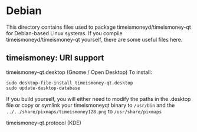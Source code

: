 
Debian
====================
This directory contains files used to package timeismoneyd/timeismoney-qt
for Debian-based Linux systems. If you compile timeismoneyd/timeismoney-qt yourself, there are some useful files here.

## timeismoney: URI support ##


timeismoney-qt.desktop  (Gnome / Open Desktop)
To install:

	sudo desktop-file-install timeismoney-qt.desktop
	sudo update-desktop-database

If you build yourself, you will either need to modify the paths in
the .desktop file or copy or symlink your timeismoneyqt binary to `/usr/bin`
and the `../../share/pixmaps/timeismoney128.png` to `/usr/share/pixmaps`

timeismoney-qt.protocol (KDE)

